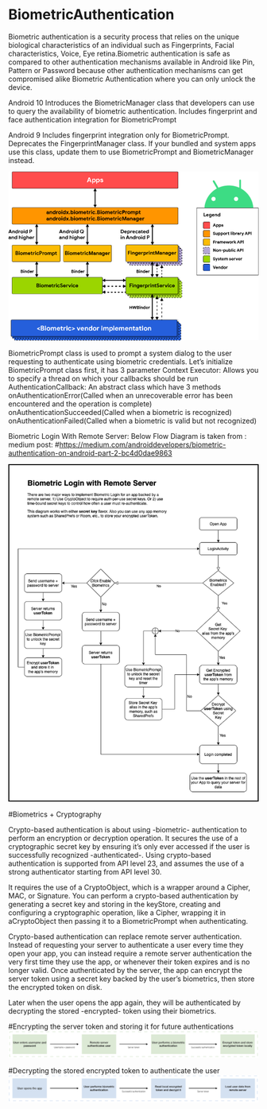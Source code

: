 # BiometricAuthentication
Biometric authentication is a security process that relies on the unique biological characteristics of an individual such as Fingerprints, Facial characteristics, Voice, Eye retina.Biometric authentication is safe as compared to other authentication mechanisms available in Android like Pin, Pattern or Password because other authentication mechanisms can get compromised alike Biometric Authentication where you can only unlock the device.

Android 10 Introduces the BiometricManager class that developers can use to query the availability of biometric authentication.
Includes fingerprint and face authentication integration for BiometricPrompt

Android 9 Includes fingerprint integration only for BiometricPrompt.
Deprecates the FingerprintManager class. If your bundled and system apps use this class, update them to use BiometricPrompt and BiometricManager instead.

![image](https://github.com/tiger1990/BiometricAuthentication/blob/main/biometri_arch.png?raw=false)


BiometricPrompt class is used to prompt a system dialog to the user requesting to authenticate using biometric credentials. Let’s initialize BiometricPrompt class first, it has 3 parameter
Context
Executor: Allows you to specify a thread on which your callbacks should be run
AuthenticationCallback: An abstract class which have 3 methods onAuthenticationError(Called when an unrecoverable error has been encountered and the operation is complete)
onAuthenticationSucceeded(Called when a biometric is recognized)
onAuthenticationFailed(Called when a biometric is valid but not recognized)



Biometric Login With Remote Server:
Below Flow Diagram is taken from : medium post:
#https://medium.com/androiddevelopers/biometric-authentication-on-android-part-2-bc4d0dae9863

![alt text](https://github.com/tiger1990/BiometricAuthentication/blob/main/biometric_state_flow.png?raw=true)



#Biometrics + Cryptography

Crypto-based authentication is about using -biometric- authentication to perform an encryption or decryption operation. 
It secures the use of a cryptographic secret key by ensuring it’s only ever accessed if the user is successfully recognized -authenticated-.
Using crypto-based authentication is supported from API level 23, and assumes the use of a strong authenticator starting from API level 30. 

It requires the use of a CryptoObject, which is a wrapper around a Cipher, MAC, or Signature.
You can perform a crypto-based authentication by generating a secret key and storing in the keyStore,
creating and configuring a cryptographic operation, like a Cipher, wrapping it in aCryptoObject then passing it to a BiometricPrompt when authenticating.


Crypto-based authentication can replace remote server authentication. Instead of requesting your server to authenticate a user every time they open your app, you can instead require a remote server authentication the very first time they use the app, or whenever their token expires and is no longer valid. Once authenticated by the server, the app can encrypt the server token using a secret key backed by the user’s biometrics, then store the encrypted token on disk.

Later when the user opens the app again, they will be authenticated by decrypting the stored -encrypted- token using their biometrics.


#Encrypting the server token and storing it for future authentications
![alt text](https://github.com/tiger1990/BiometricAuthentication/blob/main/encrypting_server_token.png?raw=true)




#Decrypting the stored encrypted token to authenticate the user
![alt text](https://github.com/tiger1990/BiometricAuthentication/blob/main/decrypting_stored_token.png?raw=true)





